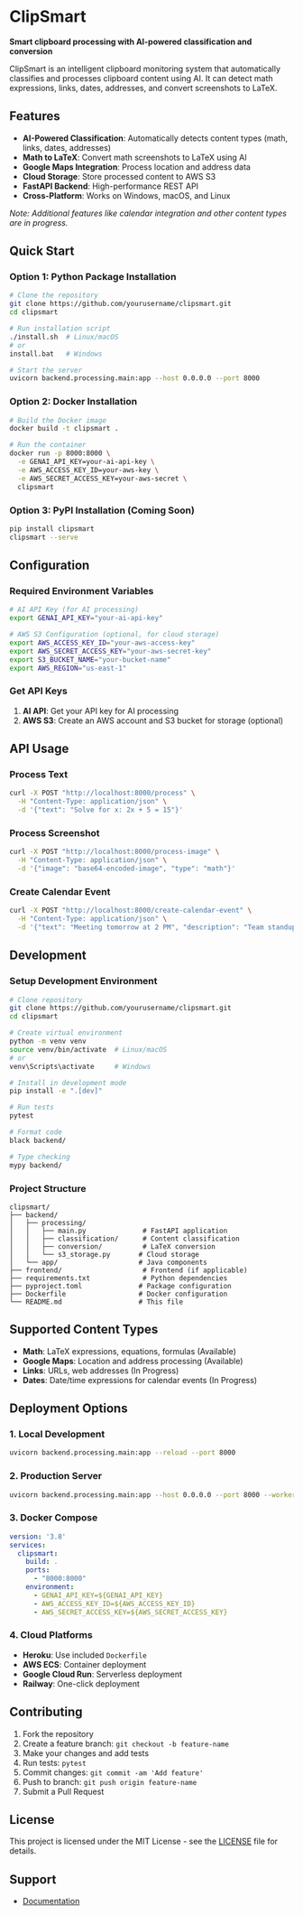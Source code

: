 # ClipSmart

**Smart clipboard processing with AI-powered classification and conversion**

ClipSmart is an intelligent clipboard monitoring system that automatically classifies and processes clipboard content using AI. It can detect math expressions, links, dates, addresses, and convert screenshots to LaTeX.

## Features

- **AI-Powered Classification**: Automatically detects content types (math, links, dates, addresses)
- **Math to LaTeX**: Convert math screenshots to LaTeX using AI
- **Google Maps Integration**: Process location and address data
- **Cloud Storage**: Store processed content to AWS S3
- **FastAPI Backend**: High-performance REST API
- **Cross-Platform**: Works on Windows, macOS, and Linux

*Note: Additional features like calendar integration and other content types are in progress.*

## Quick Start

### Option 1: Python Package Installation

```bash
# Clone the repository
git clone https://github.com/yourusername/clipsmart.git
cd clipsmart

# Run installation script
./install.sh  # Linux/macOS
# or
install.bat   # Windows

# Start the server
uvicorn backend.processing.main:app --host 0.0.0.0 --port 8000
```

### Option 2: Docker Installation

```bash
# Build the Docker image
docker build -t clipsmart .

# Run the container
docker run -p 8000:8000 \
  -e GENAI_API_KEY=your-ai-api-key \
  -e AWS_ACCESS_KEY_ID=your-aws-key \
  -e AWS_SECRET_ACCESS_KEY=your-aws-secret \
  clipsmart
```

### Option 3: PyPI Installation (Coming Soon)

```bash
pip install clipsmart
clipsmart --serve
```

## Configuration

### Required Environment Variables

```bash
# AI API Key (for AI processing)
export GENAI_API_KEY="your-ai-api-key"

# AWS S3 Configuration (optional, for cloud storage)
export AWS_ACCESS_KEY_ID="your-aws-access-key"
export AWS_SECRET_ACCESS_KEY="your-aws-secret-key"
export S3_BUCKET_NAME="your-bucket-name"
export AWS_REGION="us-east-1"
```

### Get API Keys

1. **AI API**: Get your API key for AI processing
2. **AWS S3**: Create an AWS account and S3 bucket for storage (optional)

## API Usage

### Process Text
```bash
curl -X POST "http://localhost:8000/process" \
  -H "Content-Type: application/json" \
  -d '{"text": "Solve for x: 2x + 5 = 15"}'
```

### Process Screenshot
```bash
curl -X POST "http://localhost:8000/process-image" \
  -H "Content-Type: application/json" \
  -d '{"image": "base64-encoded-image", "type": "math"}'
```

### Create Calendar Event
```bash
curl -X POST "http://localhost:8000/create-calendar-event" \
  -H "Content-Type: application/json" \
  -d '{"text": "Meeting tomorrow at 2 PM", "description": "Team standup"}'
```

## Development

### Setup Development Environment

```bash
# Clone repository
git clone https://github.com/yourusername/clipsmart.git
cd clipsmart

# Create virtual environment
python -m venv venv
source venv/bin/activate  # Linux/macOS
# or
venv\Scripts\activate     # Windows

# Install in development mode
pip install -e ".[dev]"

# Run tests
pytest

# Format code
black backend/

# Type checking
mypy backend/
```

### Project Structure

```
clipsmart/
├── backend/
│   ├── processing/
│   │   ├── main.py              # FastAPI application
│   │   ├── classification/      # Content classification
│   │   ├── conversion/          # LaTeX conversion
│   │   └── s3_storage.py       # Cloud storage
│   └── app/                    # Java components
├── frontend/                    # Frontend (if applicable)
├── requirements.txt             # Python dependencies
├── pyproject.toml              # Package configuration
├── Dockerfile                  # Docker configuration
└── README.md                   # This file
```

## Supported Content Types

- **Math**: LaTeX expressions, equations, formulas (Available)
- **Google Maps**: Location and address processing (Available)
- **Links**: URLs, web addresses (In Progress)
- **Dates**: Date/time expressions for calendar events (In Progress)

## Deployment Options

### 1. Local Development
```bash
uvicorn backend.processing.main:app --reload --port 8000
```

### 2. Production Server
```bash
uvicorn backend.processing.main:app --host 0.0.0.0 --port 8000 --workers 4
```

### 3. Docker Compose
```yaml
version: '3.8'
services:
  clipsmart:
    build: .
    ports:
      - "8000:8000"
    environment:
      - GENAI_API_KEY=${GENAI_API_KEY}
      - AWS_ACCESS_KEY_ID=${AWS_ACCESS_KEY_ID}
      - AWS_SECRET_ACCESS_KEY=${AWS_SECRET_ACCESS_KEY}
```

### 4. Cloud Platforms
- **Heroku**: Use included `Dockerfile`
- **AWS ECS**: Container deployment
- **Google Cloud Run**: Serverless deployment
- **Railway**: One-click deployment

## Contributing

1. Fork the repository
2. Create a feature branch: `git checkout -b feature-name`
3. Make your changes and add tests
4. Run tests: `pytest`
5. Commit changes: `git commit -am 'Add feature'`
6. Push to branch: `git push origin feature-name`
7. Submit a Pull Request

## License

This project is licensed under the MIT License - see the [LICENSE](LICENSE) file for details.

## Support

- [Documentation](https://github.com/yourusername/clipsmart#readme)

